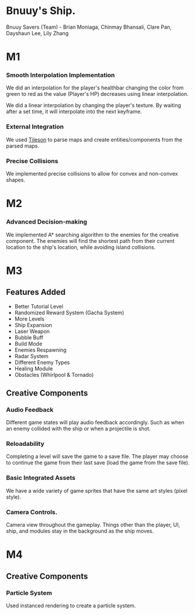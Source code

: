 # Bnuuy's Ship.
Bnuuy Savers (Team) - Brian Moniaga, Chinmay Bhansali, Clare Pan, Dayshaun Lee, Lily Zhang

# M1

### Smooth Interpolation Implementation

We did an interpolation for the player's healthbar changing the color from green to red as the value (Player's HP) decreases using linear interpolation. 

We did a linear interpolation by changing the player's texture. By waiting after a set time, it will interpolate into the next keyframe.

### External Integration

We used [Tileson](https://github.com/SSBMTonberry/tileson) to parse maps and create entities/components from the parsed maps.

### Precise Collisions

We implemented precise collisions to allow for convex and non-convex shapes.

# M2

### Advanced Decision-making

We implemented A* searching algorithm to the enemies for the creative component. The enemies will find the shortest path from their current location to the ship's location, while avoiding island collisions.

# M3
## Features Added
- Better Tutorial Level
- Randomized Reward System (Gacha System)
- More Levels
- Ship Expansion
- Laser Weapon
- Bubble Buff
- Build Mode
- Enemies Respawning
- Radar System
- Different Enemy Types
- Healing Module
- Obstacles (Whirlpool & Tornado)

## Creative Components

### Audio Feedback
Different game states will play audio feedback accordingly. Such as when an enemy collided with the ship or when a projectile is shot.

### Reloadability
Completing a level will save the game to a save file. The player may choose to continue the game from their last save (load the game from the save file).

### Basic Integrated Assets
We have a wide variety of game sprites that have the same art styles (pixel style).
### Camera Controls.
Camera view throughout the gameplay. Things other than the player, UI, ship, and modules stay in the background as the ship moves.

# M4

## Creative Components

### Particle System
Used instanced rendering to create a particle system.
